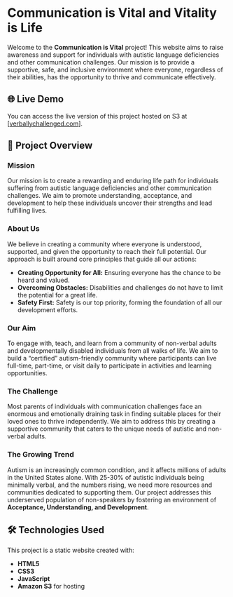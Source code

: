 # Communication is Vital and Vitality is Life

Welcome to the **Communication is Vital** project! This website aims to raise awareness and support for individuals with autistic language deficiencies and other communication challenges. Our mission is to provide a supportive, safe, and inclusive environment where everyone, regardless of their abilities, has the opportunity to thrive and communicate effectively.

## 🌐 Live Demo
You can access the live version of this project hosted on S3 at [[verballychallenged.com](https://verballychallengedcom.wordpress.com/)].

## 📜 Project Overview

### Mission
Our mission is to create a rewarding and enduring life path for individuals suffering from autistic language deficiencies and other communication challenges. We aim to promote understanding, acceptance, and development to help these individuals uncover their strengths and lead fulfilling lives.

### About Us
We believe in creating a community where everyone is understood, supported, and given the opportunity to reach their full potential. Our approach is built around core principles that guide all our actions:

- **Creating Opportunity for All:** Ensuring everyone has the chance to be heard and valued.
- **Overcoming Obstacles:** Disabilities and challenges do not have to limit the potential for a great life.
- **Safety First:** Safety is our top priority, forming the foundation of all our development efforts.

### Our Aim
To engage with, teach, and learn from a community of non-verbal adults and developmentally disabled individuals from all walks of life. We aim to build a “certified” autism-friendly community where participants can live full-time, part-time, or visit daily to participate in activities and learning opportunities.

### The Challenge
Most parents of individuals with communication challenges face an enormous and emotionally draining task in finding suitable places for their loved ones to thrive independently. We aim to address this by creating a supportive community that caters to the unique needs of autistic and non-verbal adults.

### The Growing Trend
Autism is an increasingly common condition, and it affects millions of adults in the United States alone. With 25-30% of autistic individuals being minimally verbal, and the numbers rising, we need more resources and communities dedicated to supporting them. Our project addresses this underserved population of non-speakers by fostering an environment of **Acceptance, Understanding, and Development**.

## 🛠️ Technologies Used
This project is a static website created with:
- **HTML5**
- **CSS3**
- **JavaScript**
- **Amazon S3** for hosting
